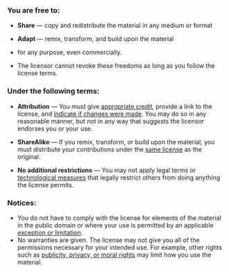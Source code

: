 ﻿
### You are free to:

-   **Share**  — copy and redistribute the material in any medium or format
-   **Adapt**  — remix, transform, and build upon the material
-   for any purpose, even commercially.


-   The licensor cannot revoke these freedoms as long as you follow the license terms.

### Under the following terms:

-   **Attribution**  —  You must give  [appropriate credit](https://creativecommons.org/licenses/by-sa/4.0/#), provide a link to the license, and  [indicate if changes were made](https://creativecommons.org/licenses/by-sa/4.0/#). You may do so in any reasonable manner, but not in any way that suggests the licensor endorses you or your use.
    
-   **ShareAlike**  — If you remix, transform, or build upon the material, you must distribute your contributions under the  [same license](https://creativecommons.org/licenses/by-sa/4.0/#)  as the original.
    

-   **No additional restrictions**  — You may not apply legal terms or  [technological measures](https://creativecommons.org/licenses/by-sa/4.0/#)  that legally restrict others from doing anything the license permits.


### Notices:

-   You do not have to comply with the license for elements of the material in the public domain or where your use is permitted by an applicable  [exception or limitation](https://creativecommons.org/licenses/by-sa/4.0/#).
-   No warranties are given. The license may not give you all of the permissions necessary for your intended use. For example, other rights such as  [publicity, privacy, or moral rights](https://creativecommons.org/licenses/by-sa/4.0/#)  may limit how you use the material.

